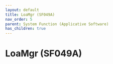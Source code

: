 ```yaml
---
layout: default
title: LoaMgr (SF049A)
nav_order: 5
parent: System Function (Applicative Software)
has_children: true
---
```

# LoaMgr (SF049A)

